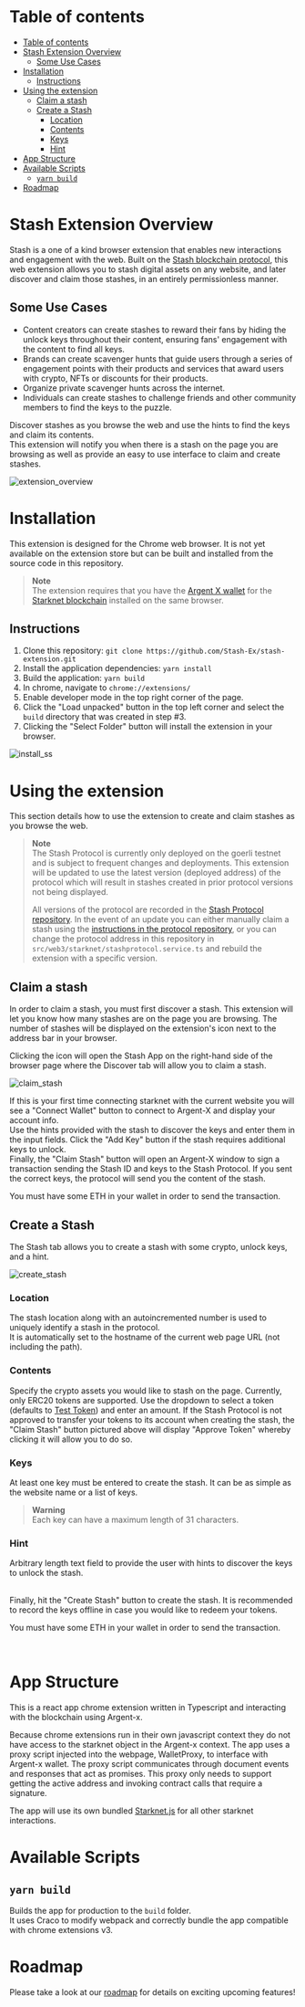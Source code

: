# Table of contents
- [Table of contents](#table-of-contents)
- [Stash Extension Overview](#stash-extension-overview)
  - [Some Use Cases](#some-use-cases)
- [Installation](#installation)
  - [Instructions](#instructions)
- [Using the extension](#using-the-extension)
  - [Claim a stash](#claim-a-stash)
  - [Create a Stash](#create-a-stash)
    - [Location](#location)
    - [Contents](#contents)
    - [Keys](#keys)
    - [Hint](#hint)
- [App Structure](#app-structure)
- [Available Scripts](#available-scripts)
  - [`yarn build`](#yarn-build)
- [Roadmap](#roadmap)

# Stash Extension Overview

Stash is a one of a kind browser extension that enables new interactions and engagement with the web. Built on the [Stash blockchain protocol](https://github.com/Stash-Ex/stash-protocol), this web extension allows you to stash digital assets on any website, and later discover and claim those stashes, in an entirely permissionless manner.  


## Some Use Cases
- Content creators can create stashes to reward their fans by hiding the unlock keys throughout their content, ensuring fans' engagement with the content to find all keys.
- Brands can create scavenger hunts that guide users through a series of engagement points with their products and services that award users with crypto, NFTs or discounts for their products.
- Organize private scavenger hunts across the internet.
- Individuals can create stashes to challenge friends and other community members to find the keys to the puzzle.  

Discover stashes as you browse the web and use the hints to find the keys and claim its contents.  
This extension will notify you when there is a stash on the page you are browsing as well as provide an easy to use interface to claim and create stashes.

![extension_overview](/documentation/extension_overview.png)


# Installation

This extension is designed for the Chrome web browser. It is not yet available on the extension store but can be built and installed from the source code in this repository.

> **Note**  
> The extension requires that you have the [Argent X wallet](https://chrome.google.com/webstore/detail/argent-x/dlcobpjiigpikoobohmabehhmhfoodbb) for the [Starknet blockchain](https://starknet.io/) installed on the same browser.

## Instructions

1. Clone this repository: `git clone https://github.com/Stash-Ex/stash-extension.git`
2. Install the application dependencies: `yarn install`
3. Build the application: `yarn build`
4. In chrome, navigate to `chrome://extensions/`
5. Enable developer mode in the top right corner of the page.
6. Click the "Load unpacked" button in the top left corner and select the `build` directory that was created in step #3.
7. Clicking the "Select Folder" button will install the extension in your browser.

![install_ss](/documentation/install_extension.png)

# Using the extension

This section details how to use the extension to create and claim stashes as you browse the web.

> **Note**  
> The Stash Protocol is currently only deployed on the goerli testnet and is subject to frequent changes and deployments. This extension will be updated to use the latest version (deployed address) of the protocol which will result in stashes created in prior protocol versions not being displayed.      
> 
> All versions of the protocol are recorded in the [Stash Protocol repository](https://github.com/Stash-Ex/stash-protocol). In the event of an update you can either manually claim a stash using the [instructions in the protocol repository](https://github.com/Stash-Ex/stash-protocol#claim-a-stash), or you can change the protocol address in this repository in `src/web3/starknet/stashprotocol.service.ts` and rebuild the extension with a specific version.   

## Claim a stash
In order to claim a stash, you must first discover a stash. This extension will let you know how many stashes are on the page you are browsing. The number of stashes will be displayed on the extension's icon next to the address bar in your browser. 

Clicking the icon will open the Stash App on the right-hand side of the browser page where the Discover tab will allow you to claim a stash. 

![claim_stash](/documentation/claim_stash.png)

If this is your first time connecting starknet with the current website you will see a "Connect Wallet" button to connect to Argent-X and display your account info.  
Use the hints provided with the stash to discover the keys and enter them in the input fields. Click the "Add Key" button if the stash requires additional keys to unlock.  
Finally, the "Claim Stash" button will open an Argent-X window to sign a transaction sending the Stash ID and keys to the Stash Protocol. If you sent the correct keys, the protocol will send you the content of the stash.

You must have some ETH in your wallet in order to send the transaction.

## Create a Stash

The Stash tab allows you to create a stash with some crypto, unlock keys, and a hint.  

![create_stash](/documentation/create_stash.png)

### Location
 The stash location along with an autoincremented number is used to uniquely identify a stash in the protocol.  
 It is automatically set to the hostname of the current web page URL (not including the path).  

### Contents
Specify the crypto assets you would like to stash on the page. Currently, only ERC20 tokens are supported. Use the dropdown to select a token (defaults to [Test Token](https://goerli.voyager.online/contract/0x07394cbe418daa16e42b87ba67372d4ab4a5df0b05c6e554d158458ce245bc10)) and enter an amount. If the Stash Protocol is not approved to transfer your tokens to its account when creating the stash, the "Claim Stash" button pictured above will display "Approve Token" whereby clicking it will allow you to do so.

### Keys
At least one key must be entered to create the stash. It can be as simple as the website name or a list of keys.  
> **Warning**  
> Each key can have a maximum length of 31 characters.
  

### Hint
Arbitrary length text field to provide the user with hints to discover the keys to unlock the stash. 

<br/>
Finally, hit the "Create Stash" button to create the stash. It is recommended to record the keys offline in case you would like to redeem your tokens.  

You must have some ETH in your wallet in order to send the transaction.

<br/>

# App Structure

This is a react app chrome extension written in Typescript and interacting with the blockchain using Argent-x.    

Because chrome extensions run in their own javascript context they do not have access to the starknet object in the Argent-x context. The app uses a proxy script injected into the webpage, WalletProxy, to interface with Argent-x wallet. The proxy script communicates through document events and responses that act as promises. This proxy only needs to support getting the active address and invoking contract calls that require a signature.

The app will use its own bundled [Starknet.js](https://github.com/0xs34n/starknet.js) for all other starknet interactions. 

# Available Scripts

## `yarn build`

Builds the app for production to the `build` folder.  
It uses Craco to modify webpack and correctly bundle the app compatible with chrome extensions v3. 

# Roadmap
Please take a look at our [roadmap](https://github.com/orgs/Stash-Ex/projects/2) for details on exciting upcoming features!

